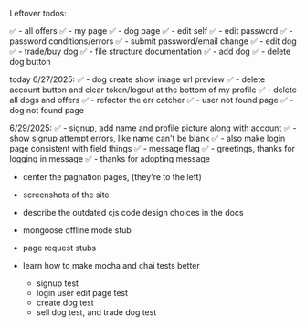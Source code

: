 


Leftover todos:

✅ - all offers
✅ - my page
✅ - dog page
✅ - edit self
    ✅ - edit password
    ✅    - password conditions/errors
    ✅ - submit password/email change
✅ - edit dog
✅ - trade/buy dog
✅ - file structure documentation
✅ - add dog
✅ - delete dog button

today 6/27/2025:
✅ - dog create show image url preview
✅ - delete account button and clear token/logout at the bottom of my profile
   ✅ - delete all dogs and offers
✅ - refactor the err catcher
✅ - user not found page
✅ - dog not found page

6/29/2025:
✅ - signup, add name and profile picture along with account
    ✅ - show signup attempt errors, like name can't be blank
    ✅ - also make login page consistent with field things
✅ - message flag
    ✅ - greetings, thanks for logging in message
    ✅ - thanks for adopting message

- center the pagnation pages, (they're to the left)

- screenshots of the site
- describe the outdated cjs code design choices in the docs
- mongoose offline mode stub
- page request stubs

- learn how to make mocha and chai tests better
    - signup test
    - login user edit page test
    - create dog test
    - sell dog test, and trade dog test